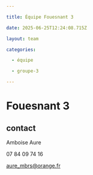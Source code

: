 ```yaml
---

title: Équipe Fouesnant 3

date: 2025-06-25T12:24:08.715Z

layout: team

categories:

  - équipe

  - groupe-3

---
```


# Fouesnant 3



## contact 

 Amboise Aure

07 84 09 74 16

aure_mbrs@orange.fr


